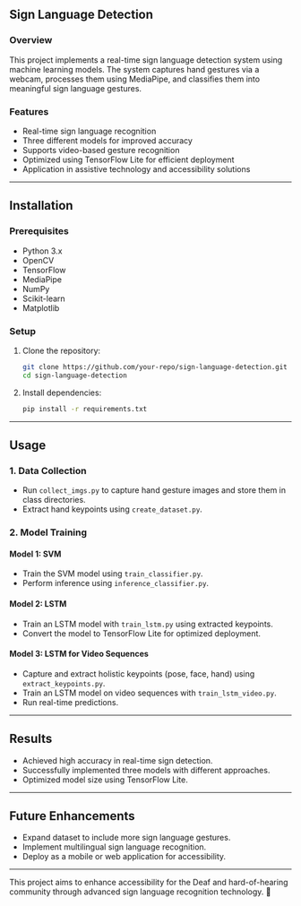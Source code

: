 

## Sign Language Detection

### Overview
This project implements a real-time sign language detection system using machine learning models. The system captures hand gestures via a webcam, processes them using MediaPipe, and classifies them into meaningful sign language gestures.

### Features
- Real-time sign language recognition
- Three different models for improved accuracy
- Supports video-based gesture recognition
- Optimized using TensorFlow Lite for efficient deployment
- Application in assistive technology and accessibility solutions

---

## Installation

### Prerequisites
- Python 3.x
- OpenCV
- TensorFlow
- MediaPipe
- NumPy
- Scikit-learn
- Matplotlib

### Setup
1. Clone the repository:
   ```bash
   git clone https://github.com/your-repo/sign-language-detection.git
   cd sign-language-detection
   ```
2. Install dependencies:
   ```bash
   pip install -r requirements.txt
   ```

---

## Usage

### 1. Data Collection
- Run `collect_imgs.py` to capture hand gesture images and store them in class directories.
- Extract hand keypoints using `create_dataset.py`.

### 2. Model Training
#### Model 1: SVM
- Train the SVM model using `train_classifier.py`.
- Perform inference using `inference_classifier.py`.

#### Model 2: LSTM
- Train an LSTM model with `train_lstm.py` using extracted keypoints.
- Convert the model to TensorFlow Lite for optimized deployment.

#### Model 3: LSTM for Video Sequences
- Capture and extract holistic keypoints (pose, face, hand) using `extract_keypoints.py`.
- Train an LSTM model on video sequences with `train_lstm_video.py`.
- Run real-time predictions.

---

## Results
- Achieved high accuracy in real-time sign detection.
- Successfully implemented three models with different approaches.
- Optimized model size using TensorFlow Lite.

---

## Future Enhancements
- Expand dataset to include more sign language gestures.
- Implement multilingual sign language recognition.
- Deploy as a mobile or web application for accessibility.

---



This project aims to enhance accessibility for the Deaf and hard-of-hearing community through advanced sign language recognition technology. 🚀

